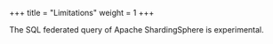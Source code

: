 +++
title = "Limitations"
weight = 1
+++

The SQL federated query of Apache ShardingSphere is experimental.
